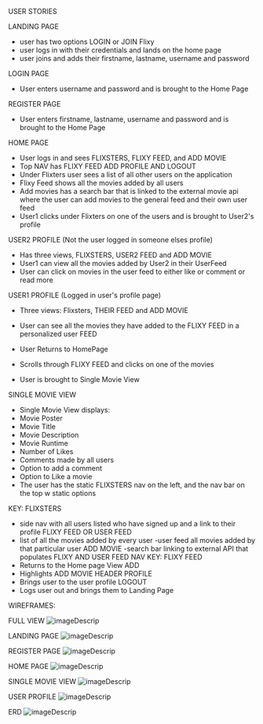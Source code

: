 USER STORIES

LANDING PAGE 
- user has two options LOGIN or JOIN Flixy 
- user logs in with their credentials and lands on the home page
- user joins and adds their firstname, lastname, username and password

LOGIN PAGE
- User enters username and password and is brought to the Home Page

REGISTER PAGE
- User enters firstname, lastname, username and password and is brought to the Home Page

HOME PAGE 
- User logs in and sees FLIXSTERS, FLIXY FEED, and ADD MOVIE 
- Top NAV has FLIXY FEED ADD PROFILE AND LOGOUT
- Under Flixters user sees a list of all other users on the application
- Flixy Feed shows all the movies added by all users
- Add movies has a search bar that is linked to the external movie api 
where the user can add movies to the general feed and their own user feed
- User1 clicks under Flixters on one of the users and is brought to User2's profile

USER2 PROFILE (Not the user logged in someone elses profile)
- Has three views, FLIXSTERS, USER2 FEED and ADD MOVIE 
- User1 can view all the movies added by User2 in their UserFeed
- User can click on movies in the user feed to either like or comment or read more

USER1 PROFILE (Logged in user's profile page)
- Three views: Flixsters, THEIR FEED and ADD MOVIE
- User can see all the movies they have added to the FLIXY FEED in a personalized user FEED

- User Returns to HomePage
- Scrolls through FLIXY FEED and clicks on one of the movies
- User is brought to Single Movie View

SINGLE MOVIE VIEW
- Single Movie View displays:
- Movie Poster
- Movie Title
- Movie Description
- Movie Runtime
- Number of Likes 
- Comments made by all users
- Option to add a comment 
- Option to Like a movie 
- The user has the static FLIXSTERS nav on the left, and the nav bar on the top w static options

KEY:
FLIXSTERS
- side nav with all users listed who have signed up and a link to their profile
FLIXY FEED OR USER FEED 
- list of all the movies added by every user 
-user feed all movies added by that particular user
ADD MOVIE
-search bar linking to external API that populates FLIXY AND USER FEED
NAV KEY:
FLIXY FEED
- Returns to the Home page View
ADD
- Highlights ADD MOVIE HEADER
PROFILE
- Brings user to the user profile
LOGOUT
- Logs user out and brings them to Landing Page 

WIREFRAMES: 

FULL VIEW
![imageDescrip](https://i.imgur.com/zWBdeXv.jpg)

LANDING PAGE
![imageDescrip](https://i.imgur.com/LmdZURf.jpg)

REGISTER PAGE
![imageDescrip](https://i.imgur.com/xj0jgbX.jpg)

HOME PAGE
![imageDescrip](https://i.imgur.com/wnXrjf1.jpg)

SINGLE MOVIE VIEW
![imageDescrip](https://i.imgur.com/4j5iHpQ.jpg)

USER PROFILE
![imageDescrip](https://i.imgur.com/0cEU8pn.jpg)

ERD
![imageDescrip](https://i.imgur.com/AFXEuN3.jpg)


